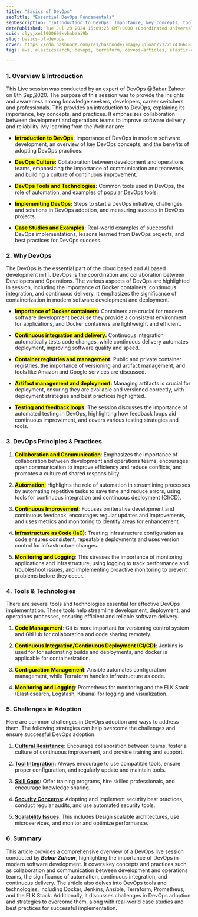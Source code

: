 ```yaml
---
title: "Basics of DevOps"
seoTitle: "Essential DevOps Fundamentals"
seoDescription: "Introduction to DevOps: Importance, key concepts, tools, challenges, and best practices for improved software delivery and reliability"
datePublished: Tue Jul 23 2024 15:09:25 GMT+0000 (Coordinated Universal Time)
cuid: clyyjxe1f000609kvhnbaai9b
slug: basics-of-devops
cover: https://cdn.hashnode.com/res/hashnode/image/upload/v1721743661838/641a3bc5-2c21-41cc-80e2-5592d82b3efc.jpeg
tags: aws, elasticsearch, devops, terraform, devops-articles, elastic-container-service, 2a

---
```


### 1\. Overview & Introduction

This Live session was conducted by an expert of DevOps @Babar Zahoor on 8th Sep,2020. The purpose of this session was to provide the insights and awareness among knowledge seekers, developers, career switchers and professionals. This provides an introduction to DevOps, explaining its importance, key concepts, and practices. It emphasizes collaboration between development and operations teams to improve software delivery and reliability. My learning from the Webinar are:

* **<mark>Introduction to DevOps</mark>:** Importance of DevOps in modern software development, an overview of key DevOps concepts, and the benefits of adopting DevOps practices.
    
* **<mark>DevOps Culture</mark>:** Collaboration between development and operations teams, emphasizing the importance of communication and teamwork, and building a culture of continuous improvement.
    
* **<mark>DevOps Tools and Technologies</mark>:** Common tools used in DevOps, the role of automation, and examples of popular DevOps tools.
    
* **<mark>Implementing DevOps</mark>:** Steps to start a DevOps initiative, challenges and solutions in DevOps adoption, and measuring success in DevOps projects.
    
* **<mark>Case Studies and Examples</mark>:** Real-world examples of successful DevOps implementations, lessons learned from DevOps projects, and best practices for DevOps success.
    

### 2\. Why DevOps

The DevOps is the essential part of the cloud based and AI based development in IT. DevOps is the coordination and collaboration between Developers and Operations. The various aspects of DevOps are highlighted in session, including the importance of Docker containers, continuous integration, and continuous delivery. It emphasizes the significance of containerization in modern software development and deployment.

* **<mark>Importance of Docker containers</mark>:** Containers are crucial for modern software development because they provide a consistent environment for applications, and Docker containers are lightweight and efficient.
    
* **<mark>Continuous integration and delivery</mark>:** Continuous integration automatically tests code changes, while continuous delivery automates deployment, improving software quality and speed.
    
* **<mark>Container registries and management</mark>:** Public and private container registries, the importance of versioning and artifact management, and tools like Amazon and Google services are discussed.
    
* **<mark>Artifact management and deployment</mark>:** Managing artifacts is crucial for deployment, ensuring they are available and versioned correctly, with deployment strategies and best practices highlighted.
    
* **<mark>Testing and feedback loops</mark>:** The session discusses the importance of automated testing in DevOps, highlighting how feedback loops aid continuous improvement, and covers various testing strategies and tools.
    

### 3\. DevOps Principles & Practices

1. **<mark>Collaboration and Communication</mark>**: Emphasizes the importance of collaboration between development and operations teams, encourages open communication to improve efficiency and reduce conflicts, and promotes a culture of shared responsibility.
    
2. **<mark>Automation</mark>**<mark>:</mark> Highlights the role of automation in streamlining processes by automating repetitive tasks to save time and reduce errors, using tools for continuous integration and continuous deployment (CI/CD).
    
3. **<mark>Continuous Improvement</mark>**: Focuses on iterative development and continuous feedback, encourages regular updates and improvements, and uses metrics and monitoring to identify areas for enhancement.
    
4. **<mark>Infrastructure as Code (IaC</mark>)**: Treating infrastructure configuration as code ensures consistent, repeatable deployments and uses version control for infrastructure changes.
    
5. **<mark>Monitoring and Logging</mark>**: This stresses the importance of monitoring applications and infrastructure, using logging to track performance and troubleshoot issues, and implementing proactive monitoring to prevent problems before they occur.
    

### 4\. Tools & Technologies

There are several tools and technologies essential for effective DevOps implementation. These tools help streamline development, deployment, and operations processes, ensuring efficient and reliable software delivery.

1. **<mark>Code Management</mark>**: Git is more important for versioning control system and GitHub for collaboration and code sharing remotely.
    
2. **<mark>Continuous Integration/Continuous Deployment (CI/CD)</mark>**: Jenkins is used for for automating builds and deployments, and docker is applicable for containerization.
    
3. **<mark>Configuration Management</mark>**: Ansible automates configuration management, while Terraform handles infrastructure as code.
    
4. **<mark>Monitoring and Logging</mark>**: Prometheus for monitoring and the ELK Stack (Elasticsearch, Logstash, Kibana) for logging and visualization.
    

### 5\. Challenges in Adoption

Here are common challenges in DevOps adoption and ways to address them. The following strategies can help overcome the challenges and ensure successful DevOps adoption.

1. [**Cultural Resistance**](https://edgeservices.bing.com/edgesvc/chat?udsframed=1&form=SHORUN&clientscopes=chat,noheader,udsedgeshop,channelstable,ntpquery,devtoolsapi,udsinwin10,udsdlpconsent,udscstart,cspgrd,&shellsig=1b78f0f0104b8f53c10750fcdde51168b36e4667&setlang=en-US&darkschemeovr=1&udsps=0&udspp=0#sjevt%7CDiscover.Sydney.SetVideoCurrentTimeEvent%7C121%7Chttps://www.youtube.com/watch?v=PKZuwCfJuuk&t=124s)**:** Encourage collaboration between teams, foster a culture of continuous improvement, and provide training and support.
    
2. [**Tool Integration**](https://edgeservices.bing.com/edgesvc/chat?udsframed=1&form=SHORUN&clientscopes=chat,noheader,udsedgeshop,channelstable,ntpquery,devtoolsapi,udsinwin10,udsdlpconsent,udscstart,cspgrd,&shellsig=1b78f0f0104b8f53c10750fcdde51168b36e4667&setlang=en-US&darkschemeovr=1&udsps=0&udspp=0#sjevt%7CDiscover.Sydney.SetVideoCurrentTimeEvent%7C845%7Chttps://www.youtube.com/watch?v=PKZuwCfJuuk&t=124s)**:** Always encourage to use compatible tools, ensure proper configuration, and regularly update and maintain tools.
    
3. [**Skill Gaps**](https://edgeservices.bing.com/edgesvc/chat?udsframed=1&form=SHORUN&clientscopes=chat,noheader,udsedgeshop,channelstable,ntpquery,devtoolsapi,udsinwin10,udsdlpconsent,udscstart,cspgrd,&shellsig=1b78f0f0104b8f53c10750fcdde51168b36e4667&setlang=en-US&darkschemeovr=1&udsps=0&udspp=0#sjevt%7CDiscover.Sydney.SetVideoCurrentTimeEvent%7C459%7Chttps://www.youtube.com/watch?v=PKZuwCfJuuk&t=124s)**:** Offer training programs, hire skilled professionals, and encourage knowledge sharing.
    
4. [**Security Concerns**](https://edgeservices.bing.com/edgesvc/chat?udsframed=1&form=SHORUN&clientscopes=chat,noheader,udsedgeshop,channelstable,ntpquery,devtoolsapi,udsinwin10,udsdlpconsent,udscstart,cspgrd,&shellsig=1b78f0f0104b8f53c10750fcdde51168b36e4667&setlang=en-US&darkschemeovr=1&udsps=0&udspp=0#sjevt%7CDiscover.Sydney.SetVideoCurrentTimeEvent%7C554%7Chttps://www.youtube.com/watch?v=PKZuwCfJuuk&t=124s)**:** Adopting and Implement security best practices, conduct regular audits, and use automated security tools.
    
5. [**Scalability Issues**](https://edgeservices.bing.com/edgesvc/chat?udsframed=1&form=SHORUN&clientscopes=chat,noheader,udsedgeshop,channelstable,ntpquery,devtoolsapi,udsinwin10,udsdlpconsent,udscstart,cspgrd,&shellsig=1b78f0f0104b8f53c10750fcdde51168b36e4667&setlang=en-US&darkschemeovr=1&udsps=0&udspp=0#sjevt%7CDiscover.Sydney.SetVideoCurrentTimeEvent%7C1260%7Chttps://www.youtube.com/watch?v=PKZuwCfJuuk&t=124s): This includes Design scalable architectures, use microservices, and monitor and optimize performance.
    

### 6\. Summary

This article provides a comprehensive overview of a DevOps live session conducted by ***Babar Zahoor***, highlighting the importance of DevOps in modern software development. It covers key concepts and practices such as collaboration and communication between development and operations teams, the significance of automation, continuous integration, and continuous delivery. The article also delves into DevOps tools and technologies, including Docker, Jenkins, Ansible, Terraform, Prometheus, and the ELK Stack. Additionally, it discusses challenges in DevOps adoption and strategies to overcome them, along with real-world case studies and best practices for successful implementation.